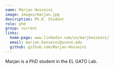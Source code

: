 ```yaml
---
name: Marjan Hosseini
image: images/marjan.jpg
description: Ph.D. Student
role: phd
group: current
links:
  home-page: www.linkedin.com/in/marjhosseini/
  email: marjan.hosseini@uconn.edu
  github: github.com/Marjan-Hosseini
---
```


Marjan is a PhD student in the EL GATO Lab.